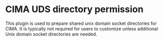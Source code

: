 # CIMA UDS directory permission

This plugin is used to prepare shared unix domain socket directories for CIMA. It is typically not required for users to customize unless additional Unix domain socket directories are needed.